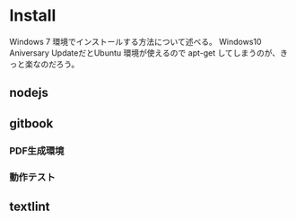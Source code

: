 # Install

Windows 7 環境でインストールする方法について述べる。
Windows10 Aniversary UpdateだとUbuntu 環境が使えるので
apt-get してしまうのが、きっと楽なのだろう。

## nodejs

## gitbook

### PDF生成環境

### 動作テスト

## textlint


